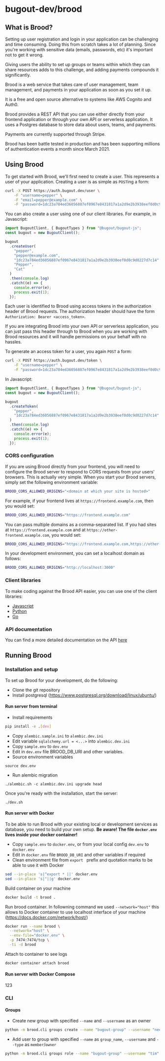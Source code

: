 # bugout-dev/brood

## What is Brood?

Setting up user registration and login in your application can be challenging and time consuming.
Doing this from scratch takes a lot of planning. Since you're working with sensitive data (emails,
passwords, etc) it's important not to get it wrong.

Giving users the ability to set up groups or teams within which they can share resources adds to this
challenge, and adding payments compounds it significantly.

Brood is a web service that takes care of user management, team management, and payments in your
application as soon as you set it up.

It is a free and open source alternative to systems like AWS Cognito and Auth0.

Brood provides a REST API that you can use either directly from your frontend application or through
your own API or serverless application. It uses a Postgres database to store data about users,
teams, and payments.

Payments are currently supported through Stripe.

Brood has been battle tested in production and has been supporting millions of authentication events
a month since March 2021.

## Using Brood

To get started with Brood, we'll first need to create a user. This represents a user of your application.
Creating a user is as simple as `POST`ing a form:

```bash
curl -X POST https://auth.bugout.dev/user \
    -F "username=pepper" \
    -F "email=pepper@example.com" \
    -F "password=1dc23a784ed36056887ef0967e8431817a1a2d9e2b3938eef0d0c9d0227d7c14"
```

You can also create a user using one of our client libraries. For example, in Javascript:

```javascript
import BugoutClient, { BugoutTypes } from "@bugout/bugout-js";
const bugout = new BugoutClient();

bugout
  .createUser(
    "pepper",
    "pepper@example.com",
    "1dc23a784ed36056887ef0967e8431817a1a2d9e2b3938eef0d0c9d0227d7c14",
    "Pepper",
    "Cat"
  )
  .then(console.log)
  .catch((e) => {
    console.error(e);
    process.exit(1);
  });
```

Each user is identified to Brood using access tokens in the authorization header of Brood requests.
The authorization header should have the form `Authorization: Bearer <access_token>`.

If you are integrating Brood into your own API or serverless application, you can just pass this header
through to Brood when you are working with Brood resources and it will handle permissions on your
behalf with no hassles.

To generate an access token for a user, you again `POST` a form:

```bash
curl -X POST https://auth.bugout.dev/token \
    -F "username=pepper" \
    -F "password=1dc23a784ed36056887ef0967e8431817a1a2d9e2b3938eef0d0c9d0227d7c14"
```

In Javascript:

```javascript
import BugoutClient, { BugoutTypes } from "@bugout/bugout-js";
const bugout = new BugoutClient();

bugout
  .createToken(
    "pepper",
    "1dc23a784ed36056887ef0967e8431817a1a2d9e2b3938eef0d0c9d0227d7c14"
  )
  .then(console.log)
  .catch((e) => {
    console.error(e);
    process.exit(1);
  });
```

### CORS configuration

If you are using Brood directly from your frontend, you will need to configure the Brood server to
respond to CORS requests from your users' browsers. This is actually very simple. When you start
your Brood servers, simply set the following environment variable:

```bash
BROOD_CORS_ALLOWED_ORIGINS="<domain at which your site is hosted>"
```

For example, if your frontend lives at `https://frontend.example.com`, then you would set:

```bash
BROOD_CORS_ALLOWED_ORIGINS="https://frontend.example.com"
```

You can pass multiple domains as a comma-separated list. If you had sites at `https://frontend.example.com`
and at `https://other-frontend.example.com`, you would set:

```bash
BROOD_CORS_ALLOWED_ORIGINS="https://frontend.example.com,https://other-frontend.example.com"
```

In your development environment, you can set a localhost domain as follows:

```bash
BROOD_CORS_ALLOWED_ORIGINS="http://localhost:3000"
```

### Client libraries

To make coding against the Brood API easier, you can use one of the client libraries:

- [Javascript](https://www.npmjs.com/package/@bugout/bugout-js)
- [Python](https://pypi.org/project/bugout/)
- [Go](https://github.com/bugout-dev/bugout-go)

### API documentation

You can find a more detailed documentation on the API [here](https://auth.bugout.dev/docs)

## Running Brood

### Installation and setup

To set up Brood for your development, do the following:

- Clone the git repository
- Install postgresql (https://www.postgresql.org/download/linux/ubuntu/)
<!-- these will probably need explanations or screenshots -->

#### Run server from terminal

- Install requirements

```bash
pip install -e .[dev]
```

- Copy `alembic.sample.ini` to `alembic.dev.ini`
- Edit variable `sqlalchemy.url = <...>` into `alembic.dev.ini`
- Copy `sample.env` to `dev.env`
- Edit in `dev.env` file BROOD_DB_URI and other variables.
- Source environment variables

```
source dev.env
```

- Run alembic migration

```
./alembic.sh -c alembic.dev.ini upgrade head
```

Once you're ready with the installation, start the server:

```
./dev.sh
```

#### Run server with Docker

To be able to run Brood with your existing local or development services as database, you need to build your own setup. **Be aware! The file `docker.env` lives inside your docker container!**

- Copy `sample.env` to `docker.env`, or from your local config `dev.env` to `docker.env`
- Edit in `docker.env` file `BROOD_DB_URI` and other variables if required
- Clean environment file from `export ` prefix and quotation marks to be able to use it with Docker

```bash
sed --in-place 's|^export * ||' docker.env
sed --in-place 's|"||g' docker.env
```

Build container on your machine

```bash
docker build -t brood .
```

Run brood container. In followning command we used `--network="host"` this allows to Docker container to use localhost interface of your machine (https://docs.docker.com/network/host/)

```bash
docker run --name brood \
  --network="host" \
  --env-file="docker.env" \
  -p 7474:7474/tcp \
  -ti -d brood
```

Attach to container to see logs

```bash
docker container attach brood
```

#### Run server with Docker Compose

123

### CLI

#### Groups

- Create new group with specified `--name` and `--username` as an owner

```bash
python -m brood.cli groups create --name "bugout-group" --username "neeraj"
```

- Add user to group with specified `--name` as `group_name`, `--username` and `--type` as `member`/`owner`

```bash
python -m brood.cli groups role --name "bugout-group" --username "tim" --type "member" | jq .
```

